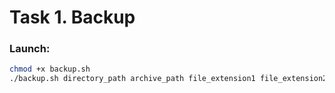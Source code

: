 # Task 1. Backup
### Launch:
```sh
chmod +x backup.sh 
./backup.sh directory_path archive_path file_extension1 file_extension2 ... 
```